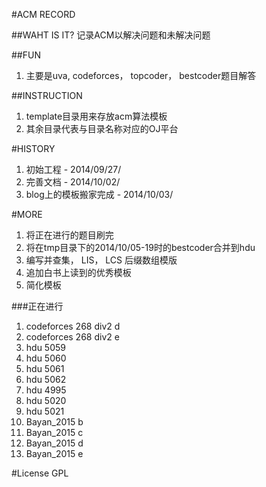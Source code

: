 #ACM RECORD

##WAHT IS IT?
记录ACM以解决问题和未解决问题


##FUN
<ol>
<li>主要是uva, codeforces， topcoder， bestcoder题目解答</li>
</ol>

##INSTRUCTION
<ol>
<li>template目录用来存放acm算法模板</li>
<li>其余目录代表与目录名称对应的OJ平台</li>
</ol>

#HISTORY
<ol>
<li>初始工程 - 2014/09/27/</li>
<li>完善文档 - 2014/10/02/</li>
<li>blog上的模板搬家完成 - 2014/10/03/</li>
</ol>


#MORE
<ol>
<li>将正在进行的题目刷完</li>
<li>将在tmp目录下的2014/10/05-19时的bestcoder合并到hdu</li>
<li>编写并查集， LIS， LCS 后缀数组模版</li>
<li>追加白书上读到的优秀模板</li>
<li>简化模板</li>
</ol>

###正在进行
<ol>
<li>codeforces 268 div2 d</li>
<li>codeforces 268 div2 e</li>
<li>hdu 5059</li>
<li>hdu 5060</li>
<li>hdu 5061</li>
<li>hdu 5062</li>
<li>hdu 4995</li>
<li>hdu 5020</li>
<li>hdu 5021</li>
<li>Bayan_2015 b</li>
<li>Bayan_2015 c</li>
<li>Bayan_2015 d</li>
<li>Bayan_2015 e</li>
</ol>



#License
GPL
